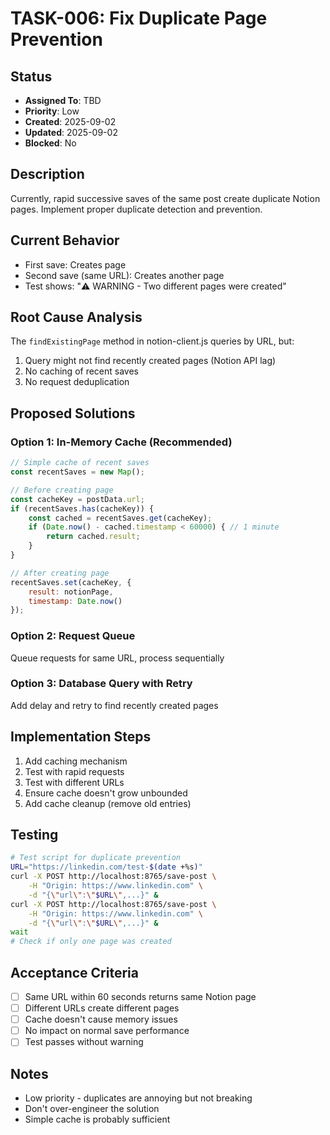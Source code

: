 # TASK-006: Fix Duplicate Page Prevention

## Status
- **Assigned To**: TBD
- **Priority**: Low
- **Created**: 2025-09-02
- **Updated**: 2025-09-02
- **Blocked**: No

## Description
Currently, rapid successive saves of the same post create duplicate Notion pages. Implement proper duplicate detection and prevention.

## Current Behavior
- First save: Creates page
- Second save (same URL): Creates another page
- Test shows: "⚠️ WARNING - Two different pages were created"

## Root Cause Analysis
The `findExistingPage` method in notion-client.js queries by URL, but:
1. Query might not find recently created pages (Notion API lag)
2. No caching of recent saves
3. No request deduplication

## Proposed Solutions

### Option 1: In-Memory Cache (Recommended)
```javascript
// Simple cache of recent saves
const recentSaves = new Map();

// Before creating page
const cacheKey = postData.url;
if (recentSaves.has(cacheKey)) {
    const cached = recentSaves.get(cacheKey);
    if (Date.now() - cached.timestamp < 60000) { // 1 minute
        return cached.result;
    }
}

// After creating page
recentSaves.set(cacheKey, {
    result: notionPage,
    timestamp: Date.now()
});
```

### Option 2: Request Queue
Queue requests for same URL, process sequentially

### Option 3: Database Query with Retry
Add delay and retry to find recently created pages

## Implementation Steps
1. Add caching mechanism
2. Test with rapid requests
3. Test with different URLs
4. Ensure cache doesn't grow unbounded
5. Add cache cleanup (remove old entries)

## Testing
```bash
# Test script for duplicate prevention
URL="https://linkedin.com/test-$(date +%s)"
curl -X POST http://localhost:8765/save-post \
    -H "Origin: https://www.linkedin.com" \
    -d "{\"url\":\"$URL\",...}" &
curl -X POST http://localhost:8765/save-post \
    -H "Origin: https://www.linkedin.com" \
    -d "{\"url\":\"$URL\",...}" &
wait
# Check if only one page was created
```

## Acceptance Criteria
- [ ] Same URL within 60 seconds returns same Notion page
- [ ] Different URLs create different pages
- [ ] Cache doesn't cause memory issues
- [ ] No impact on normal save performance
- [ ] Test passes without warning

## Notes
- Low priority - duplicates are annoying but not breaking
- Don't over-engineer the solution
- Simple cache is probably sufficient